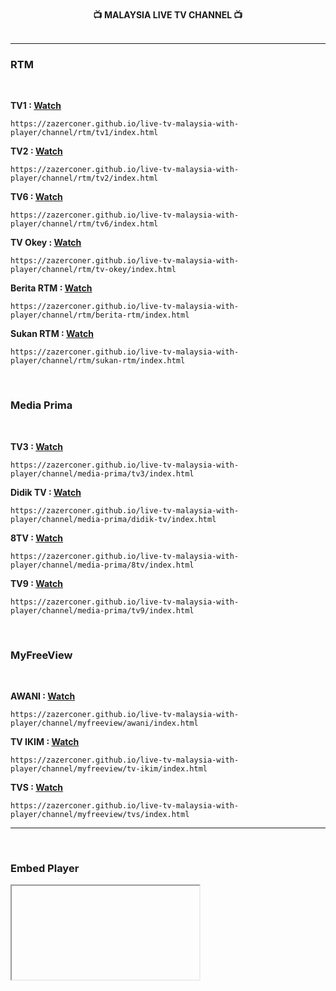 <br>

<div align="center"><strong>📺 MALAYSIA LIVE TV CHANNEL 📺</strong></div>

<br>
<hr>

### RTM

<br>

**TV1 : [Watch](https://zazerconer.github.io/live-tv-malaysia-with-player/channel/rtm/tv1/)**

```url
https://zazerconer.github.io/live-tv-malaysia-with-player/channel/rtm/tv1/index.html
```

**TV2 : [Watch](https://zazerconer.github.io/live-tv-malaysia-with-player/channel/rtm/tv2/)**

```url
https://zazerconer.github.io/live-tv-malaysia-with-player/channel/rtm/tv2/index.html
```

**TV6 : [Watch](https://zazerconer.github.io/live-tv-malaysia-with-player/channel/rtm/tv6/)**

```url
https://zazerconer.github.io/live-tv-malaysia-with-player/channel/rtm/tv6/index.html
```

**TV Okey : [Watch](https://zazerconer.github.io/live-tv-malaysia-with-player/channel/rtm/tv-okey/)**

```url
https://zazerconer.github.io/live-tv-malaysia-with-player/channel/rtm/tv-okey/index.html
```

**Berita RTM : [Watch](https://zazerconer.github.io/live-tv-malaysia-with-player/channel/rtm/berita-rtm/)**

```url
https://zazerconer.github.io/live-tv-malaysia-with-player/channel/rtm/berita-rtm/index.html
```

**Sukan RTM : [Watch](https://zazerconer.github.io/live-tv-malaysia-with-player/channel/rtm/sukan-rtm/)**

```url
https://zazerconer.github.io/live-tv-malaysia-with-player/channel/rtm/sukan-rtm/index.html
```

<br>

### Media Prima

<br>

**TV3 : [Watch](https://zazerconer.github.io/live-tv-malaysia-with-player/channel/media-prima/tv3/)**

```url
https://zazerconer.github.io/live-tv-malaysia-with-player/channel/media-prima/tv3/index.html
```

**Didik TV : [Watch](https://zazerconer.github.io/live-tv-malaysia-with-player/channel/media-prima/didik-tv/)**

```url
https://zazerconer.github.io/live-tv-malaysia-with-player/channel/media-prima/didik-tv/index.html
```

**8TV : [Watch](https://zazerconer.github.io/live-tv-malaysia-with-player/channel/media-prima/8tv/)**

```url
https://zazerconer.github.io/live-tv-malaysia-with-player/channel/media-prima/8tv/index.html
```

**TV9 : [Watch](https://zazerconer.github.io/live-tv-malaysia-with-player/channel/media-prima/tv9/)**

```url
https://zazerconer.github.io/live-tv-malaysia-with-player/channel/media-prima/tv9/index.html
```

<br>

### MyFreeView

<br>

**AWANI : [Watch](https://zazerconer.github.io/live-tv-malaysia-with-player/channel/myfreeview/awani/)**

```url
https://zazerconer.github.io/live-tv-malaysia-with-player/channel/myfreeview/awani/index.html
```

**TV IKIM : [Watch](https://zazerconer.github.io/live-tv-malaysia-with-player/channel/myfreeview/tv-ikim/)**

```url
https://zazerconer.github.io/live-tv-malaysia-with-player/channel/myfreeview/tv-ikim/index.html
```

**TVS : [Watch](https://zazerconer.github.io/live-tv-malaysia-with-player/channel/myfreeview/tvs/)**

```url
https://zazerconer.github.io/live-tv-malaysia-with-player/channel/myfreeview/tvs/index.html
```

<hr>
<br>

### Embed Player

<code><iframe></code>

```js
 <div style="position:relative;width:90%;padding-bottom:56.25%;display:block;margin:auto;">
   <iframe
     src="https://url"
     width="100%" height="100%"
     style="position:absolute;top:0;left:0;"
     frameborder="0"
     allow="fullscreen;autoplay;accelerometer;encrypted-media;gyroscope;picture-in-picture"
     referrerpolicy="no-referrer">
   </iframe>
 </div> 
```

<hr>
<br>
<br>

> [!WARNING]
>
> All above **TV channels** may not work or cannot be viewed in some regions.

<br>
